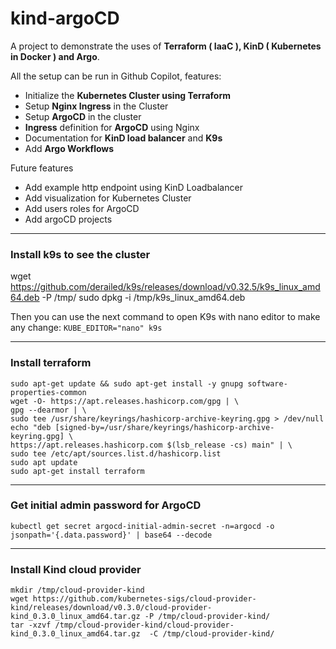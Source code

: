 # kind-argoCD

A project to demonstrate the uses of **Terraform ( IaaC ), KinD ( Kubernetes in Docker ) and Argo**. 

All the setup can be run in Github Copilot, features:

- Initialize the **Kubernetes Cluster using Terraform**
- Setup **Nginx Ingress** in the Cluster
- Setup **ArgoCD** in the cluster
- **Ingress** definition for **ArgoCD** using Nginx
- Documentation for **KinD load balancer** and **K9s**
- Add **Argo Workflows** 

Future features

- Add example http endpoint using KinD Loadbalancer
- Add visualization for Kubernetes Cluster
- Add users roles for ArgoCD
- Add argoCD projects


---

### Install k9s to see the cluster

wget https://github.com/derailed/k9s/releases/download/v0.32.5/k9s_linux_amd64.deb -P /tmp/
sudo dpkg -i /tmp/k9s_linux_amd64.deb

Then you can use the next command to open K9s with nano editor to make any change:
`KUBE_EDITOR="nano" k9s`


---

### Install terraform 

```
sudo apt-get update && sudo apt-get install -y gnupg software-properties-common
wget -O- https://apt.releases.hashicorp.com/gpg | \
gpg --dearmor | \
sudo tee /usr/share/keyrings/hashicorp-archive-keyring.gpg > /dev/null
echo "deb [signed-by=/usr/share/keyrings/hashicorp-archive-keyring.gpg] \
https://apt.releases.hashicorp.com $(lsb_release -cs) main" | \
sudo tee /etc/apt/sources.list.d/hashicorp.list
sudo apt update
sudo apt-get install terraform
```

---

### Get initial admin password for ArgoCD

`kubectl get secret argocd-initial-admin-secret -n=argocd -o jsonpath='{.data.password}' | base64 --decode`

---

### Install Kind cloud provider

```
mkdir /tmp/cloud-provider-kind
wget https://github.com/kubernetes-sigs/cloud-provider-kind/releases/download/v0.3.0/cloud-provider-kind_0.3.0_linux_amd64.tar.gz -P /tmp/cloud-provider-kind/
tar -xzvf /tmp/cloud-provider-kind/cloud-provider-kind_0.3.0_linux_amd64.tar.gz  -C /tmp/cloud-provider-kind/
```